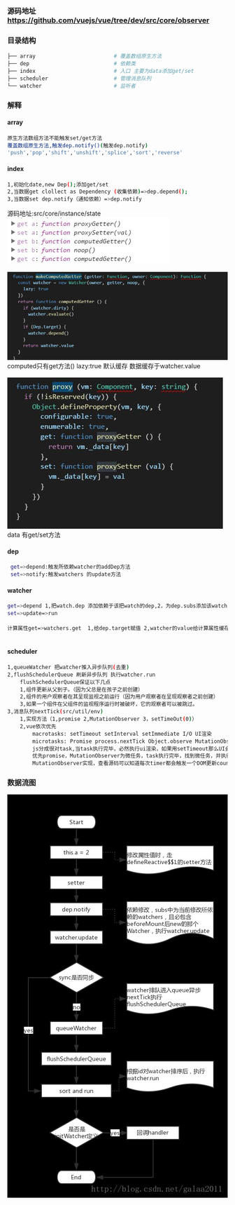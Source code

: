 ### 源码地址 https://github.com/vuejs/vue/tree/dev/src/core/observer
### 目录结构   
```bash
├── array                         # 覆盖数组原生方法  
├── dep                           # 依赖类  
├── index                         # 入口 主要为data添加get/set
├── scheduler                     # 管理消息队列 
└── watcher                       # 监听者  
```
### 解释
#### array
 ```bash
原生方法数组方法不能触发set/get方法
覆盖数组原生方法,触发dep.notify()(触发dep.notify)
 'push','pop','shift','unshift','splice','sort','reverse'
 ```
####  index    
```bash
1,初始化date,new Dep();添加get/set  
2,当数据get clollect as Dependency (收集依赖)=>dep.depend();
3,当数据set dep.notify（通知依赖）=>dep.notify
```
源码地址:src/core/instance/state<br/>
![image](./img/getset.jpg) <br/><br/>
![image](./img/makeComputedGetter.jpg)  <br/>
computed只有get方法() lazy:true 默认缓存 数据缓存于watcher.value<br/><br/>
![image](./img/proxy.jpg)<br/>
data 有get/set方法<br/>
####  dep     
```bash
 get=>depend:触发所依赖watcher的addDep方法
 set=>notify:触发watchers 的update方法
```
####  watcher     
```bash
get=>depend 1,把watch.dep 添加依赖于该把watch的dep,2，为dep.subs添加该watch
set=>update=>run 

计算属性get=>watchers.get  1,给dep.target赋值 2,watcher的value给计算属性缓存
 
```
####  scheduler     
```bash
1,queueWatcher 把watcher推入异步队列(去重)
2,flushSchedulerQueue 刷新异步队列 执行watcher.run
    flushSchedulerQueue保证以下几点
    1,组件更新从父到子。（因为父总是在孩子之前创建）
    2,组件的用户观察者在其呈现监视之前运行（因为用户观察者在呈现观察者之前创建）
    3,如果一个组件在父组件的监视程序运行时被破坏，它的观察者可以被跳过。
3,消息队列nextTick(src/util/env)
    1,实现方法（1,promise 2,MutationObserver 3，setTimeOut(0)）
    2,vue依次优先
        macrotasks: setTimeout setInterval setImmediate I/O UI渲染
        microtasks: Promise process.nextTick Object.observe MutationObserver
        js分成很对task,当task执行完毕，必然执行ui渲染，如果用setTimeout那么UI会渲染两次
        优先promise，MutationObserver为微任务，task执行完毕，找到微任务，并执行，UI自渲染一次
        MutationObserver实现，查看源码可以知道每次timer都会触发一个DOM更新count=(count+1)%2,DOM更新便会触发回调
```


### 数据流图

 ![image](./img/b.jpg)<br/>